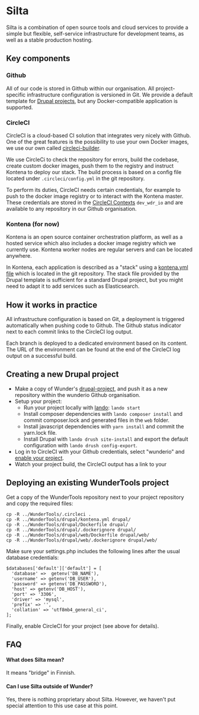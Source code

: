 # Silta

Silta is a combination of open source tools and cloud services to provide a 
simple but flexible, self-service infrastructure for development teams, as well 
as a stable production hosting. 

## Key components

### Github
All of our code is stored in Github within our organisation. All project-specific infrastructure
configuration is versioned in Git. We provide a default template for 
[Drupal projects](https://github.com/wunderio/drupal-project), but any Docker-compatible application
is supported. 

### CircleCI
CircleCI is a cloud-based CI solution that integrates very nicely with Github. 
One of the great features is the possibility to use your own Docker images, 
we use our own called [circleci-builder](https://github.com/wunderio/circleci-builder).

We use CircleCi to check the repository for errors, build the codebase, create custom docker 
images, push them to the registry and instruct Kontena to deploy our stack. The build process is based 
on a config file located under `.circleci/config.yml` in the git repository.

To perform its duties, CircleCI needs certain credentials, for example to push to the docker image 
registry or to interact with the Kontena master. These credentials are stored in the 
[CircleCI Contexts](https://circleci.com/docs/2.0/contexts/) `dev_wdr_io` and are available to any repository
in our Github organisation.  

### Kontena (for now)
Kontena is an open source container orchestration platform, as well as a hosted 
service which also includes a docker image registry which we currently use. Kontena worker nodes are regular
servers and can be located anywhere.

In Kontena, each application is described as a "stack" using a [kontena.yml file](https://kontena.io/docs/using-kontena/stack-file.html) 
which is located in the git repository. The stack file provided by the Drupal template is sufficient 
for a standard Drupal project, but you might need to adapt it to add services such as Elasticsearch.

## How it works in practice

All infrastructure configuration is based on Git, a deployment is triggered automatically when pushing code to Github. 
The Github status indicator next to each commit links to the CircleCI log output. 

Each branch is deployed to a dedicated environment based on its content. The URL of the 
environment can be found at the end of the CircleCI log output on a successful build.    

## Creating a new Drupal project

- Make a copy of Wunder's [drupal-project](https://github.com/wunderio/drupal-project), and push it as a new repository within the wunderio Github organisation.
- Setup your project:
    - Run your project locally with [lando](https://docs.devwithlando.io): `lando start`
    - Install composer dependencies with `lando composer install` and commit composer.lock and generated files in the `web` folder.
    - Install javascript dependencies with `yarn install` and commit the yarn.lock file.
    - Install Drupal with `lando drush site-install` and export the default configuration with `lando drush config-export`. 
- Log in to CircleCI with your Github credentials, select "wunderio" and [enable your project](https://circleci.com/add-projects/gh/wunderio).
- Watch your project build, the CircleCI output has a link to your   

## Deploying an existing WunderTools project
Get a copy of the WunderTools repository next to your project repository and copy the required files:
```
cp -R ../WunderTools/.circleci .
cp -R ../WunderTools/drupal/kontena.yml drupal/
cp -R ../WunderTools/drupal/Dockerfile drupal/
cp -R ../WunderTools/drupal/.dockerignore drupal/
cp -R ../WunderTools/drupal/web/Dockerfile drupal/web/
cp -R ../WunderTools/drupal/web/.dockerignore drupal/web/
```

Make sure your settings.php includes the following lines after the usual database credentials:

```
$databases['default']['default'] = [
  'database' =>  getenv('DB_NAME'),
  'username' => getenv('DB_USER'),
  'password' => getenv('DB_PASSWORD'),
  'host' => getenv('DB_HOST'),
  'port' => '3306',
  'driver' => 'mysql',
  'prefix' => '',
  'collation' => 'utf8mb4_general_ci',
];

```

Finally, enable CircleCI for your project (see above for details).

## FAQ

#### What does Silta mean?
It means "bridge" in Finnish.

#### Can I use Silta outside of Wunder?
Yes, there is nothing proprietary about Silta. However, we haven't put special attention to this use case at this point.